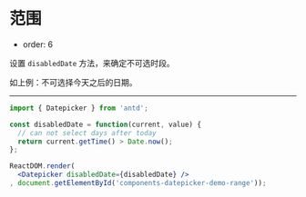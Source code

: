 # 范围

- order: 6

设置 `disabledDate` 方法，来确定不可选时段。

如上例：不可选择今天之后的日期。

---

````jsx
import { Datepicker } from 'antd';

const disabledDate = function(current, value) {
  // can not select days after today
  return current.getTime() > Date.now();
};

ReactDOM.render(
  <Datepicker disabledDate={disabledDate} />
, document.getElementById('components-datepicker-demo-range'));
````
